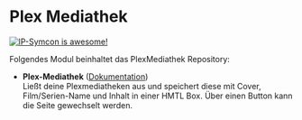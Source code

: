# Plex Mediathek

[![IP-Symcon is awesome!](https://img.shields.io/badge/IP--Symcon-5.5-blue.svg)](https://www.symcon.de)

Folgendes Modul beinhaltet das PlexMediathek Repository:

- __Plex-Mediathek__ ([Dokumentation](PlexMediathek))  
	Ließt deine Plexmediatheken aus und speichert diese mit Cover, Film/Serien-Name und Inhalt in einer HMTL Box. Über einen Button kann die Seite gewechselt werden.
